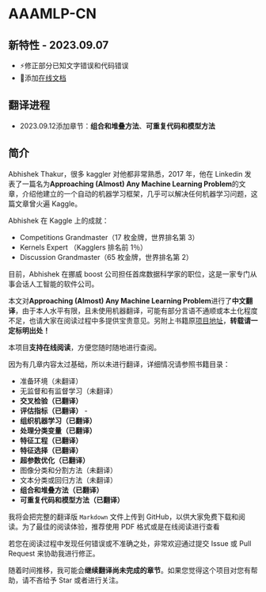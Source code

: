 # AAAMLP-CN
## 新特性 - 2023.09.07
 - ⚡修正部分已知文字错误和代码错误
 - 🤗添加[在线文档](https://ytzfhqs.github.io/AAAMLP-CN/)

## 翻译进程
 - 2023.09.12添加章节：**组合和堆叠方法**、**可重复代码和模型方法**

## 简介
Abhishek Thakur，很多 kaggler 对他都非常熟悉，2017 年，他在 Linkedin 发表了一篇名为**Approaching (Almost) Any Machine Learning Problem**的文章，介绍他建立的一个自动的机器学习框架，几乎可以解决任何机器学习问题，这篇文章曾火遍 Kaggle。

Abhishek 在 Kaggle 上的成就：

- Competitions Grandmaster（17 枚金牌，世界排名第 3）
- Kernels Expert （Kagglers 排名前 1％）
- Discussion Grandmaster（65 枚金牌，世界排名第 2）

目前，Abhishek 在挪威 boost 公司担任首席数据科学家的职位，这是一家专门从事会话人工智能的软件公司。

本文对**Approaching (Almost) Any Machine Learning Problem**进行了**中文翻译**，由于本人水平有限，且未使用机器翻译，可能有部分言语不通顺或本土化程度不足，也请大家在阅读过程中多提供宝贵意见。另附上书籍原[项目地址](https://github.com/abhishekkrthakur/approachingalmost)，**转载请一定标明出处！**

本项目**支持在线阅读**，方便您随时随地进行查阅。

因为有几章内容太过基础，所以未进行翻译，详细情况请参照书籍目录：

- 准备环境（未翻译）
- 无监督和有监督学习（未翻译）
- **交叉检验（已翻译）**
- **评估指标（已翻译）** -
- **组织机器学习（已翻译）**
- **处理分类变量（已翻译）**
- **特征工程（已翻译）**
- **特征选择（已翻译）**
- **超参数优化（已翻译）**
- 图像分类和分割方法（未翻译）
- 文本分类或回归方法（未翻译）
- **组合和堆叠方法（已翻译）**
- **可重复代码和模型方法（已翻译）**

我将会把完整的翻译版 `Markdown` 文件上传到 GitHub，以供大家免费下载和阅读。为了最佳的阅读体验，推荐使用 PDF 格式或是在线阅读进行查看

若您在阅读过程中发现任何错误或不准确之处，非常欢迎通过提交 Issue 或 Pull Request 来协助我进行修正。

随着时间推移，我可能会**继续翻译尚未完成的章节**。如果您觉得这个项目对您有帮助，请不吝给予 Star 或者进行关注。
